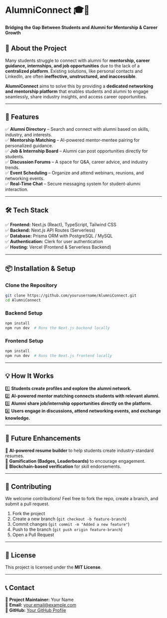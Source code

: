 # **AlumniConnect** 🎓🔗  
**Bridging the Gap Between Students and Alumni for Mentorship & Career Growth**  

## **📌 About the Project**  
Many students struggle to connect with alumni for **mentorship, career guidance, internships, and job opportunities** due to the lack of a **centralized platform**. Existing solutions, like personal contacts and LinkedIn, are often **ineffective, unstructured, and inaccessible**.  

**AlumniConnect** aims to solve this by providing a **dedicated networking and mentorship platform** that enables students and alumni to engage seamlessly, share industry insights, and access career opportunities.  

---

## **🚀 Features**  
✅ **Alumni Directory** – Search and connect with alumni based on skills, industry, and interests.  
✅ **Mentorship Matching** – AI-powered mentor-mentee pairing for personalized guidance.  
✅ **Job & Internship Board** – Alumni can post opportunities directly for students.  
✅ **Discussion Forums** – A space for Q&A, career advice, and industry trends.  
✅ **Event Scheduling** – Organize and attend webinars, reunions, and networking events.  
✅ **Real-Time Chat** – Secure messaging system for student-alumni interaction.  

---

## **🛠️ Tech Stack**  
✅ **Frontend:** Next.js (React), TypeScript, Tailwind CSS  
✅ **Backend:** Next.js API Routes (Serverless)  
✅ **Database:** Prisma ORM with PostgreSQL / MySQL  
✅ **Authentication:** Clerk for user authentication  
✅ **Hosting:** Vercel (Frontend & Serverless Backend)  

---

## **📦 Installation & Setup**  

### **Clone the Repository**  
```bash  
git clone https://github.com/yourusername/AlumniConnect.git  
cd AlumniConnect  
```

### **Backend Setup**  
```bash  
npm install  
npm run dev  # Runs the Next.js backend locally  
```

### **Frontend Setup**  
```bash  
npm install  
npm run dev  # Runs the Next.js frontend locally  
```

---

## **💡 How It Works**  
1️⃣ **Students create profiles and explore the alumni network.**  
2️⃣ **AI-powered mentor matching connects students with relevant alumni.**  
3️⃣ **Alumni share job/internship opportunities directly on the platform.**  
4️⃣ **Users engage in discussions, attend networking events, and exchange knowledge.**  

---

## **📌 Future Enhancements**  
🚀 **AI-powered resume builder** to help students create industry-standard resumes.  
🚀 **Gamification (Badges, Leaderboards)** to encourage engagement.  
🚀 **Blockchain-based verification** for skill endorsements.  

---

## **🤝 Contributing**  
We welcome contributions! Feel free to fork the repo, create a branch, and submit a pull request.  

1. Fork the project  
2. Create a new branch (`git checkout -b feature-branch`)  
3. Commit changes (`git commit -m "Added a new feature"`)  
4. Push to the branch (`git push origin feature-branch`)  
5. Open a Pull Request  

---

## **📜 License**  
This project is licensed under the **MIT License**.  

---

## **📞 Contact**  
🔹 **Project Maintainer:** Your Name  
🔹 **Email:** your.email@example.com  
🔹 **GitHub:** [Your GitHub Profile](https://github.com/yourusername)  
